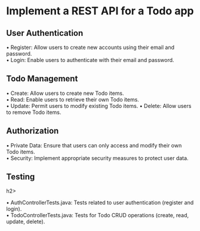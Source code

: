 <h1>Implement a REST API for a Todo app</h1>

<h2>User Authentication</h2> 
• Register: Allow users to create new accounts using their email and password. 
<br>
• Login: Enable users to authenticate with their email and password. 
<br>
<h2>Todo Management </h2>
• Create: Allow users to create new Todo items. <br>
• Read: Enable users to retrieve their own Todo items. <br>
• Update: Permit users to modify existing Todo items. 
• Delete: Allow users to remove Todo items. 
<br>
<h2>Authorization</h2>
• Private Data: Ensure that users can only access and modify their own Todo items. <br>
• Security: Implement appropriate security measures to protect user data. 


<h2>Testing</h2>h2>

• AuthControllerTests.java: Tests related to user authentication (register and login).<br>
• TodoControllerTests.java: Tests for Todo CRUD operations (create, read, update, delete).
